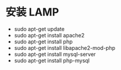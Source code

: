 # 安装 LAMP

* sudo apt-get update
* sudo apt-get install apache2
* sudo apt-get install php
* sudo apt-get install libapache2-mod-php
* sudo apt-get install mysql-server
* sudo apt-get install php-mysql